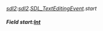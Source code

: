 _[sdl2](../../modules/sdl2/sdl2-module.md):[sdl2](../../modules/sdl2/sdl2-module.md).[SDL\_TextEditingEvent](../../modules/sdl2/sdl2-sdl_texteditingevent.md).start_
##### Field start:[Int](../../modules/wonkey/wonkey-types-int.md)
